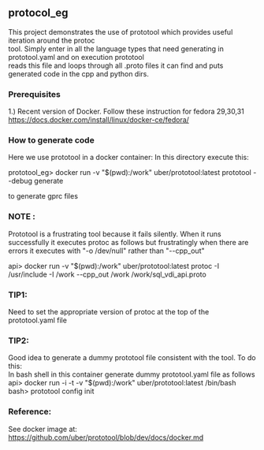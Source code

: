 ## protocol_eg
This project demonstrates the use of prototool which provides useful iteration around the protoc  
tool. Simply enter in all the language types that need generating in prototool.yaml and on execution prototool  
reads this file and loops through all .proto files it can find and puts generated code in the cpp and python dirs.

### Prerequisites
1.) Recent version of Docker. Follow these instruction for fedora 29,30,31
https://docs.docker.com/install/linux/docker-ce/fedora/

### How to generate code
Here we use prototool in a docker container:
In this directory execute this:  
  
prototool_eg> docker run -v "$(pwd):/work" uber/prototool:latest prototool --debug generate  
  
to generate gprc files

### NOTE : 

Prototool is a frustrating tool because it fails silently.
When it runs successfully it executes protoc as follows but frustratingly when there are errors it 
executes with "-o /dev/null" rather than "--cpp_out"

api> docker run -v "$(pwd):/work" uber/prototool:latest protoc -I /usr/include -I /work --cpp_out /work /work/sql_vdi_api.proto


### TIP1:
Need to set the appropriate version of protoc at the top of the prototool.yaml file
  
### TIP2:
Good idea to generate a dummy prototool file consistent with the tool. 
To do this:  
In bash shell in this container generate dummy prototool.yaml file as follows  
api> docker run -i -t -v "$(pwd):/work" uber/prototool:latest /bin/bash  
bash> prototool config init  
  
### Reference:
See docker image at: https://github.com/uber/prototool/blob/dev/docs/docker.md  

